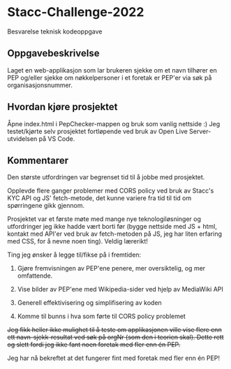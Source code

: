 # Stacc-Challenge-2022
Besvarelse teknisk kodeoppgave

## Oppgavebeskrivelse
Laget en web-applikasjon som lar brukeren sjekke om et navn tilhører en PEP og/eller sjekke om nøkkelpersoner i et foretak er PEP'er via søk på organisasjonsnummer.


## Hvordan kjøre prosjektet
Åpne index.html i PepChecker-mappen og bruk som vanlig nettside :)
Jeg testet/kjørte selv prosjektet fortløpende ved bruk av Open Live Server-utvidelsen på VS Code.

## Kommentarer
Den største utfordringen var begrenset tid til å jobbe med prosjektet. 

Opplevde flere ganger problemer med CORS policy ved bruk av Stacc's KYC API og JS' fetch-metode, det kunne variere fra tid til tid om spørringene gikk gjennom.

Prosjektet var et første møte med mange nye teknologiløsninger og utfordringer jeg ikke hadde vært borti før (bygge nettside med JS + html, kontakt med API'er ved bruk av fetch-metoden på JS, jeg har liten erfaring med CSS, for å nevne noen ting). Veldig lærerikt!

Ting jeg ønsker å legge til/fikse på i fremtiden:

1. Gjøre fremvisningen av PEP'ene penere, mer oversiktelig, og mer omfattende.

2. Vise bilder av PEP'ene med Wikipedia-sider ved hjelp av MediaWiki API

3. Generell effektivisering og simplifisering av koden

4. Komme til bunns i hva som førte til CORS policy problemet

~~Jeg fikk heller ikke mulighet til å teste om applikasjonen ville vise flere enn ett navn-sjekk-resultat ved søk på orgNr (som den i teorien skal).
Dette rett og slett fordi jeg ikke fant noen foretak med fler enn én PEP.~~

Jeg har nå bekreftet at det fungerer fint med foretak med fler enn én PEP!
